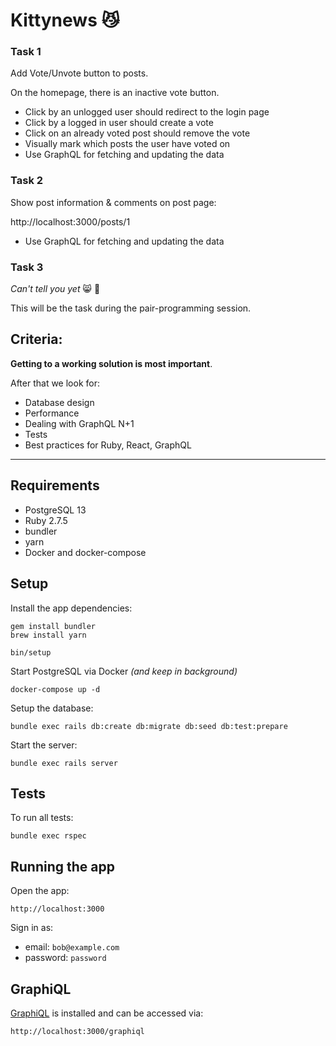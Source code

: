 # Kittynews 😼

### Task 1

Add Vote/Unvote button to posts.

On the homepage, there is an inactive vote button.

* Click by an unlogged user should redirect to the login page
* Click by a logged in user should create a vote
* Click on an already voted post should remove the vote
* Visually mark which posts the user have voted on
* Use GraphQL for fetching and updating the data

### Task 2

Show post information & comments on post page:

http://localhost:3000/posts/1

* Use GraphQL for fetching and updating the data

### Task 3

*Can't tell you yet* 😸 🙊

This will be the task during the pair-programming session.

## Criteria:

**Getting to a working solution is most important**.

After that we look for:

- Database design
- Performance
- Dealing with GraphQL N+1
- Tests
- Best practices for Ruby, React, GraphQL

---

## Requirements

- PostgreSQL 13
- Ruby 2.7.5
- bundler
- yarn
- Docker and docker-compose

## Setup

Install the app dependencies:

```
gem install bundler
brew install yarn

bin/setup
```

Start PostgreSQL via Docker *(and keep in background)*

```
docker-compose up -d
```

Setup the database:

```
bundle exec rails db:create db:migrate db:seed db:test:prepare
```

Start the server:

```
bundle exec rails server
```

## Tests

To run all tests:

```
bundle exec rspec
```

## Running the app

Open the app:

```
http://localhost:3000
```

Sign in as:

* email: `bob@example.com`
* password: `password`

## GraphiQL

[GraphiQL](https://www.npmjs.com/package/graphiql) is installed and can be accessed via:

```
http://localhost:3000/graphiql
```
